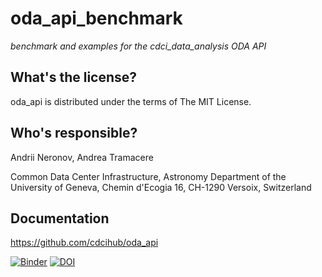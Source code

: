 oda_api_benchmark
==========================================
*benchmark and examples for the   cdci_data_analysis ODA API*

What's the license?
-------------------

oda_api is distributed under the terms of The MIT License.

Who's responsible?
-------------------
Andrii Neronov, Andrea Tramacere

Common Data Center Infrastructure, Astronomy Department of the University of Geneva, Chemin d'Ecogia 16, CH-1290 Versoix, Switzerland



Documentation
-------------------

https://github.com/cdcihub/oda_api


[![Binder](https://mybinder.org/badge_logo.svg)](https://mybinder.org/v2/gh/cdcihub/oda_api_benchmark/master)
[![DOI](https://zenodo.org/badge/189023180.svg)](https://zenodo.org/badge/latestdoi/189023180)
